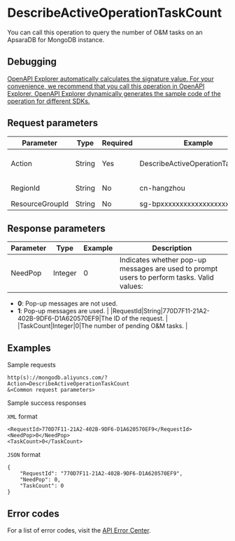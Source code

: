 # DescribeActiveOperationTaskCount

You can call this operation to query the number of O&M tasks on an ApsaraDB for MongoDB instance.

## Debugging

[OpenAPI Explorer automatically calculates the signature value. For your convenience, we recommend that you call this operation in OpenAPI Explorer. OpenAPI Explorer dynamically generates the sample code of the operation for different SDKs.](https://api.aliyun.com/#product=Dds&api=DescribeActiveOperationTaskCount&type=RPC&version=2015-12-01)

## Request parameters

|Parameter|Type|Required|Example|Description|
|---------|----|--------|-------|-----------|
|Action|String|Yes|DescribeActiveOperationTaskCount|The operation that you want to perform. Set the value to **DescribeActiveOperationTaskCount**. |
|RegionId|String|No|cn-hangzhou|The region ID. You can call [DescribeRegions](~~61933~~) to query. |
|ResourceGroupId|String|No|sg-bpxxxxxxxxxxxxxxxxxx|The ID of the resource group. |

## Response parameters

|Parameter|Type|Example|Description|
|---------|----|-------|-----------|
|NeedPop|Integer|0|Indicates whether pop-up messages are used to prompt users to perform tasks. Valid values:

-   **0**: Pop-up messages are not used.
-   **1**: Pop-up messages are used. |
|RequestId|String|770D7F11-21A2-402B-9DF6-D1A620570EF9|The ID of the request. |
|TaskCount|Integer|0|The number of pending O&M tasks. |

## Examples

Sample requests

```
http(s)://mongodb.aliyuncs.com/? Action=DescribeActiveOperationTaskCount
&<Common request parameters>
```

Sample success responses

`XML` format

```
<RequestId>770D7F11-21A2-402B-9DF6-D1A620570EF9</RequestId>
<NeedPop>0</NeedPop>
<TaskCount>0</TaskCount>
```

`JSON` format

```
{
    "RequestId": "770D7F11-21A2-402B-9DF6-D1A620570EF9",
    "NeedPop": 0,
    "TaskCount": 0
}
```

## Error codes

For a list of error codes, visit the [API Error Center](https://error-center.alibabacloud.com/status/product/Dds).

